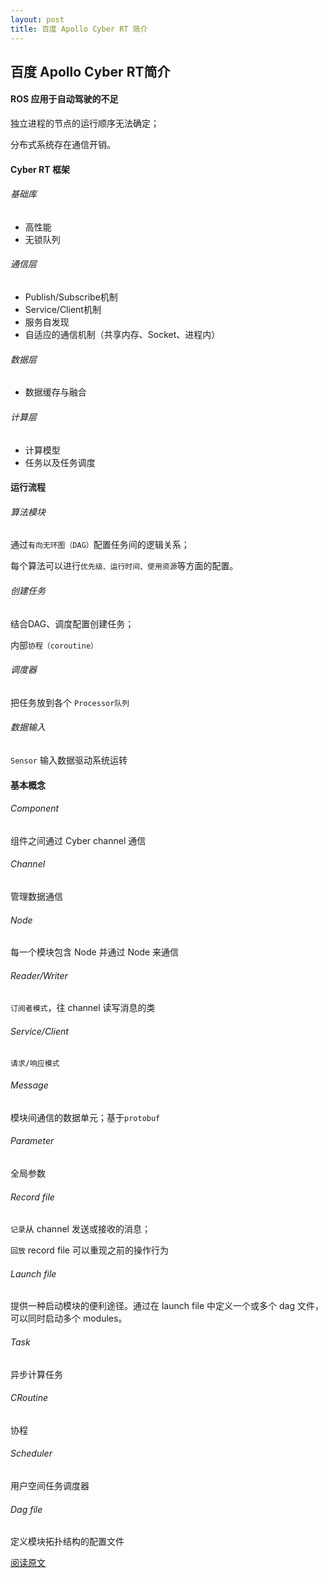 ```yaml
---
layout: post
title: 百度 Apollo Cyber RT 简介
---
```

## 百度 Apollo Cyber RT简介

#### ROS 应用于自动驾驶的不足

独立进程的节点的运行顺序无法确定；

分布式系统存在通信开销。



#### Cyber RT 框架

###### 基础库
* 高性能
* 无锁队列

###### 通信层
* Publish/Subscribe机制
* Service/Client机制
* 服务自发现
* 自适应的通信机制（共享内存、Socket、进程内）

###### 数据层
* 数据缓存与融合

###### 计算层
* 计算模型
* 任务以及任务调度



#### 运行流程

###### 算法模块
通过`有向无环图（DAG）`配置任务间的逻辑关系；

每个算法可以进行`优先级、运行时间、使用资源`等方面的配置。

###### 创建任务
结合DAG、调度配置创建任务；

内部`协程（coroutine）`

###### 调度器
把任务放到各个 `Processor队列`

###### 数据输入

`Sensor` 输入数据驱动系统运转



#### 基本概念

###### Component

组件之间通过 Cyber channel 通信

###### Channel

管理数据通信

###### Node

每一个模块包含 Node 并通过 Node 来通信

###### Reader/Writer

`订阅者模式`，往 channel 读写消息的类

###### Service/Client

`请求/响应模式`

###### Message

模块间通信的数据单元；基于`protobuf`

###### Parameter

全局参数

###### Record file

`记录`从 channel 发送或接收的消息；

`回放` record file 可以重现之前的操作行为

###### Launch file 

提供一种启动模块的便利途径。通过在 launch file 中定义一个或多个 dag 文件，可以同时启动多个 modules。

###### Task

异步计算任务

###### CRoutine

协程

###### Scheduler

用户空间任务调度器

###### Dag file

定义模块拓扑结构的配置文件

[阅读原文](https://blog.csdn.net/kesalin/article/details/88914029)